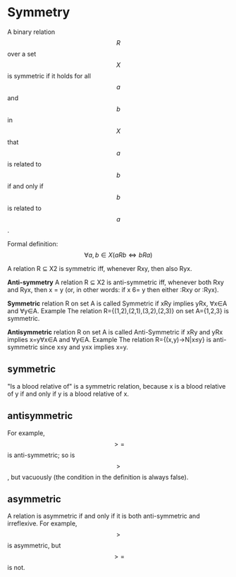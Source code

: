 # Symmetry

A binary relation $$R$$ over a set $$X$$ is symmetric if it holds for all $$a$$ and $$b$$ in $$X$$ that $$a$$ is related to $$b$$ if and only if $$b$$ is related to $$a$$.

Formal definition: $$∀a,b ∈ X (aRb ⇔ bRa)$$



A relation R ⊆ X2 is symmetric iff, whenever Rxy, then also Ryx.

**Anti-symmetry**
A relation R ⊆ X2 is anti-symmetric iff, whenever both Rxy and Ryx, then x = y (or, in other words: if x 6= y then either :Rxy or :Ryx).




**Symmetric** relation R on set A is called Symmetric if xRy implies yRx, ∀x∈A and ∀y∈A.
Example
The relation R={(1,2),(2,1),(3,2),(2,3)} on set A={1,2,3} is symmetric.

**Antisymmetric**
relation R on set A is called Anti-Symmetric if xRy and yRx implies x=y∀x∈A and ∀y∈A.
Example
The relation R={(x,y)→N|x≤y} is anti-symmetric since x≤y and y≤x implies x=y.



## symmetric
"Is a blood relative of" is a symmetric relation, because x is a blood relative of y if and only if y is a blood relative of x.

## antisymmetric
For example, $$>=$$ is anti-symmetric; so is $$>$$, but vacuously (the condition in the definition is always false).

## asymmetric
A relation is asymmetric if and only if it is both anti-symmetric and irreflexive. For example, $$>$$ is asymmetric, but $$>=$$ is not.
